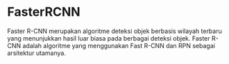 # FasterRCNN
Faster R-CNN merupakan algoritme deteksi objek berbasis wilayah terbaru yang menunjukkan hasil luar biasa pada berbagai deteksi objek. Faster R-CNN adalah algoritme yang menggunakan Fast R-CNN dan RPN sebagai arsitektur utamanya.
